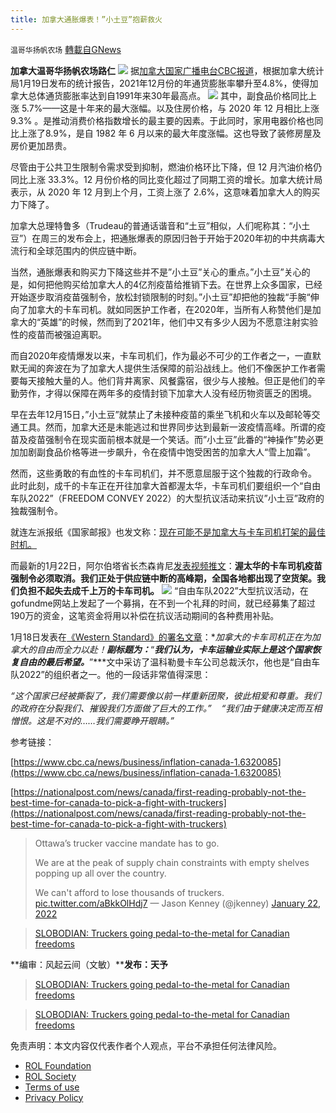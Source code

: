 ```yaml
---
title: 加拿大通胀爆表！”小土豆”抱薪救火
---
```

`温哥华扬帆农场` [轉載自GNews](https://gnews.org/zh-hans/1899637/)

**加拿大温哥华扬帆农场路仁**
![](https://assets.gnews.org/wp-content/uploads/2022/01/IMG_0408.png)
据[加拿大国家广播电台CBC报道](https://www.cbc.ca/news/business/inflation-canada-1.6320085)，根据加拿大统计局1月19日发布的统计报告，2021年12月份的年通货膨胀率攀升至4.8%，使得加拿大总体通货膨胀率达到自1991年来30年最高点。
![](https://assets.gnews.org/wp-content/uploads/2022/01/D3A29E3D-6C45-4806-9FBA-C1404D7BB1C2.jpeg)
其中，副食品价格同比上涨 5.7%——这是十年来的最大涨幅。以及住房价格，与 2020 年 12 月相比上涨 9.3% 。是推动消费价格指数增长的最主要的因素。于此同时，家用电器价格也同比上涨了8.9%，是自 1982 年 6 月以来的最大年度涨幅。这也导致了装修房屋及房价更加昂贵。

尽管由于公共卫生限制令需求受到抑制，燃油价格环比下降，但 12 月汽油价格仍同比上涨 33.3%。12 月份价格的同比变化超过了同期工资的增长。加拿大统计局表示，从 2020 年 12 月到上个月，工资上涨了 2.6%，这意味着加拿大人的购买力下降了。

加拿大总理特鲁多（Trudeau的普通话谐音和“土豆”相似，人们呢称其：“小土豆”）在周三的发布会上，把通胀爆表的原因归咎于开始于2020年初的中共病毒大流行和全球范围内的供应链中断。

当然，通胀爆表和购买力下降这些并不是”小土豆”关心的重点。”小土豆”关心的是，如何把他购买给加拿大人的4亿剂疫苗给推销下去。在世界上众多国家，已经开始逐步取消疫苗强制令，放松封锁限制的时刻。”小土豆”却把他的独裁“手腕“伸向了加拿大的卡车司机。就如同医护工作者，在2020年，当所有人称赞他们是加拿大的“英雄”的时候，然而到了2021年，他们中又有多少人因为不愿意注射实验性的疫苗而被强迫离职。

而自2020年疫情爆发以来，卡车司机们，作为最必不可少的工作者之一，一直默默无闻的奔波在为了加拿大人提供生活保障的前沿战线上。他们不像医护工作者需要每天接触大量的人。他们背井离家、风餐露宿，很少与人接触。但正是他们的辛勤劳作，才得以保障在两年多的疫情封锁下加拿大人没有经历物资匮乏的困境。

早在去年12月15日，”小土豆”就禁止了未接种疫苗的乘坐飞机和火车以及邮轮等交通工具。然而，加拿大还是未能逃过和世界同步达到最新一波疫情高峰。所谓的疫苗及疫苗强制令在现实面前根本就是一个笑话。而”小土豆”此番的“神操作”势必更加加剧副食品价格等进一步飙升，令在疫情中饱受困苦的加拿大人“雪上加霜”。

然而，这些勇敢的有血性的卡车司机们，并不愿意屈服于这个独裁的行政命令。 此时此刻，成千的卡车正在开往加拿大首都渥太华，卡车司机们要组织一个“自由车队2022”（FREEDOM CONVEY 2022）的大型抗议活动来抗议”小土豆”政府的独裁强制令。

就连左派报纸《国家邮报》也发文称：[现在可能不是加拿大与卡车司机打架的最佳时机。](https://nationalpost.com/news/canada/first-reading-probably-not-the-best-time-for-canada-to-pick-a-fight-with-truckers)

而最新的1月22日，阿尔伯塔省长杰森肯尼[发表视频推文](https://twitter.com/jkenney/status/1484925402002989062)：**渥太华的卡车司机疫苗强制令必须取消。我们正处于供应链中断的高峰期，全国各地都出现了空货架。我们负担不起失去成千上万的卡车司机。**
![](https://assets.gnews.org/wp-content/uploads/2022/01/66F1B2E5-DD23-4B2C-9747-20760445F7B9.jpeg)
“自由车队2022”大型抗议活动，在gofundme网站上发起了一个募捐，在不到一个礼拜的时间，就已经募集了超过190万的资金，这笔资金将用以补偿在抗议活动期间的各种费用补贴。

1月18日发表在[《Western Standard》的署名文章](https://westernstandardonline.com/2022/01/slobodian-truckers-going-pedal-to-the-metal-for-canadian-freedoms/)：**加拿大的卡车司机正在为加拿大的自由而全力以赴！**副标题为：***“*****我们认为，卡车运输业实际上是这个国家恢复自由的最后希望。*****”***文中采访了温科勒曼卡车公司总裁沃尔，他也是“自由车队2022”的组织者之一。他的一段话非常值得深思：

*“*这个国家已经被撕裂了，我们需要像以前一样重新团聚，彼此相爱和尊重。我们的政府在分裂我们、摧毁我们方面做了巨大的工作。*”    “*我们由于健康决定而互相憎恨。这是不对的*……*我们需要睁开眼睛。*”*

参考链接：

[https://www.cbc.ca/news/business/inflation-canada-1.6320085](https://www.cbc.ca/news/business/inflation-canada-1.6320085)

[https://nationalpost.com/news/canada/first-reading-probably-not-the-best-time-for-canada-to-pick-a-fight-with-truckers](https://nationalpost.com/news/canada/first-reading-probably-not-the-best-time-for-canada-to-pick-a-fight-with-truckers)



> Ottawa’s trucker vaccine mandate has to go.
> 
> We are at the peak of supply chain constraints with empty shelves popping up all over the country.
> 
> We can't afford to lose thousands of truckers. [pic.twitter.com/aBkkOlHdj7](https://t.co/aBkkOlHdj7)
> — Jason Kenney (@jkenney) [January 22, 2022](https://twitter.com/jkenney/status/1484925402002989062?ref_src=twsrc%5Etfw)





> [SLOBODIAN: Truckers going pedal-to-the-metal for Canadian freedoms](https://westernstandardonline.com/2022/01/slobodian-truckers-going-pedal-to-the-metal-for-canadian-freedoms/)



**编审：风起云间（文敏）****发布：天予**



















> [SLOBODIAN: Truckers going pedal-to-the-metal for Canadian freedoms](https://westernstandardonline.com/2022/01/slobodian-truckers-going-pedal-to-the-metal-for-canadian-freedoms/)







> [SLOBODIAN: Truckers going pedal-to-the-metal for Canadian freedoms](https://westernstandardonline.com/2022/01/slobodian-truckers-going-pedal-to-the-metal-for-canadian-freedoms/)







 

免责声明：本文内容仅代表作者个人观点，平台不承担任何法律风险。

- [ROL Foundation](https://rolfoundation.org/)
- [ROL Society](https://rolsociety.org/)
- [Terms of use](https://gnews.org/terms-of-use-3/)
- [Privacy Policy](https://gnews.org/privacy-policy/)

